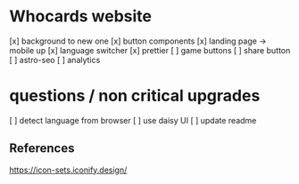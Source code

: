 # Whocards website

[x] background to new one
[x] button components
[x] landing page -> mobile up
[x] language switcher
[x] prettier
[ ] game buttons
[ ] share button
[ ] astro-seo
[ ] analytics

# questions / non critical upgrades

[ ] detect language from browser
[ ] use daisy UI
[ ] update readme


## References

https://icon-sets.iconify.design/
